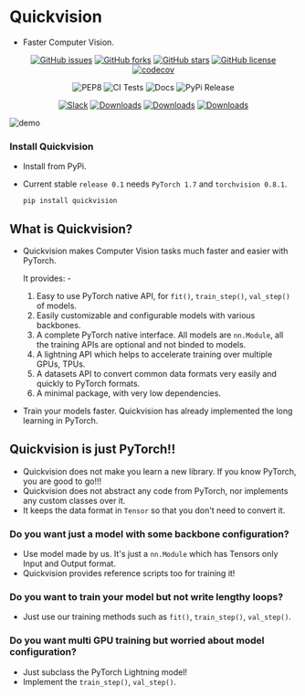 # Quickvision

- Faster Computer Vision.

<div align="center">

[![GitHub issues](https://img.shields.io/github/issues/Quick-AI/quickvision)](https://github.com/Quick-AI/quickvision/issues)
[![GitHub forks](https://img.shields.io/github/forks/Quick-AI/quickvision)](https://github.com/Quick-AI/quickvision/network)
[![GitHub stars](https://img.shields.io/github/stars/Quick-AI/quickvision)](https://github.com/Quick-AI/quickvision/stargazers)
[![GitHub license](https://img.shields.io/github/license/Quick-AI/quickvision)](https://github.com/Quick-AI/quickvision/blob/master/LICENSE)
[![codecov](https://codecov.io/gh/Quick-AI/quickvision/branch/master/graph/badge.svg?token=VAFPQTQK1I)](https://codecov.io/gh/Quick-AI/quickvision)

![PEP8](https://github.com/Quick-AI/quickvision/workflows/Check%20Code%20formatting/badge.svg)
![CI Tests](https://github.com/Quick-AI/quickvision/workflows/CI%20Tests/badge.svg)
![Docs](https://github.com/Quick-AI/quickvision/workflows/Deploy%20mkdocs/badge.svg)
![PyPi Release](https://github.com/Quick-AI/quickvision/workflows/PyPi%20Release/badge.svg)

[![Slack](https://img.shields.io/badge/slack-chat-green.svg?logo=slack)](https://join.slack.com/t/quickai/shared_invite/zt-iz7tqk3r-IQa4SoxJGIK5WS8VdZhzeQ)
[![Downloads](https://pepy.tech/badge/quickvision)](https://pepy.tech/project/quickvision)
[![Downloads](https://pepy.tech/badge/quickvision/month)](https://pepy.tech/project/quickvision)
[![Downloads](https://pepy.tech/badge/quickvision/week)](https://pepy.tech/project/quickvision)

</div>

![demo](/assets/demo.png)

### Install Quickvision

- Install from PyPi.
- Current stable `release 0.1` needs `PyTorch 1.7` and `torchvision 0.8.1`.

    ```
    pip install quickvision
    ```

## What is Quickvision?

- Quickvision makes Computer Vision tasks much faster and easier with PyTorch.

    It provides: -

    1. Easy to use PyTorch native API, for `fit()`, `train_step()`, `val_step()` of models.
    2. Easily customizable and configurable models with various backbones.
    3. A complete PyTorch native interface. All models are `nn.Module`, all the training APIs are optional and not binded to models.
    4. A lightning API which helps to accelerate training over multiple GPUs, TPUs.
    5. A datasets API to convert common data formats very easily and quickly to PyTorch formats.
    6. A minimal package, with very low dependencies.

- Train your models faster. Quickvision has already implemented the long learning in PyTorch.

## Quickvision is just PyTorch!!

- Quickvision does not make you learn a new library. If you know PyTorch, you are good to go!!!
- Quickvision does not abstract any code from PyTorch, nor implements any custom classes over it.
- It keeps the data format in `Tensor` so that you don't need to convert it.

### Do you want just a model with some backbone configuration?

- Use model made by us. It's just a `nn.Module` which has Tensors only Input and Output format.
- Quickvision provides reference scripts too for training it!

### Do you want to train your model but not write lengthy loops?

- Just use our training methods such as `fit()`, `train_step()`, `val_step()`.

### Do you want multi GPU training but worried about model configuration?

- Just subclass the PyTorch Lightning model! 
- Implement the `train_step()`, `val_step()`.
